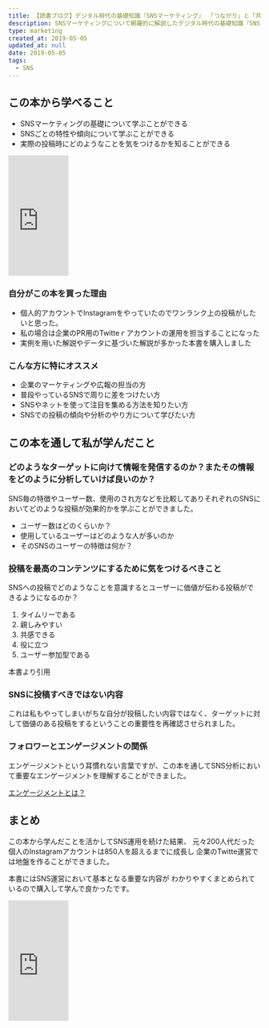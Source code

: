 ```yaml
---
title: 【読書ブログ】デジタル時代の基礎知識『SNSマーケティング』 「つながり」と「共感」で利益を生み出す新しいルール
description: SNSマーケティングについて網羅的に解説したデジタル時代の基礎知識『SNSマーケティング』 「つながり」と「共感」で利益を生み出す新しいルールを読んで学んだことを解説していきます。
type: marketing
created_at: 2019-05-05
updated_at: null
date: 2019-05-05
tags:
  - SNS
---
```


## この本から学べること

* SNSマーケティングの基礎について学ぶことができる
* SNSごとの特性や傾向について学ぶことができる
* 実際の投稿時にどのようなことを気をつけるかを知ることができる

<iframe style="width:120px;height:240px;" marginwidth="0" marginheight="0" scrolling="no" frameborder="0" src="https://rcm-fe.amazon-adsystem.com/e/cm?ref=qf_sp_asin_til&t=genki001-22&m=amazon&o=9&p=8&l=as1&IS2=1&detail=1&asins=4798155349&linkId=a1120b9feb3addaa6f13f050c90a75c0&bc1=000000&lt1=_blank&fc1=333333&lc1=0066c0&bg1=ffffff&f=ifr"></iframe>

### 自分がこの本を買った理由

* 個人的アカウントでInstagramをやっていたのでワンランク上の投稿がしたいと思った。
* 私の場合は企業のPR用のTwitteｒアカウントの運用を担当することになった
* 実例を用いた解説やデータに基づいた解説が多かった本書を購入しました

### こんな方に特にオススメ

* 企業のマーケティングや広報の担当の方
* 普段やっているSNSで周りに差をつけたい方
* SNSやネットを使って注目を集める方法を知りたい方
* SNSでの投稿の傾向や分析のやり方について学びたい方


## この本を通して私が学んだこと

### どのようなターゲットに向けて情報を発信するのか？またその情報をどのように分析していけば良いのか？

SNS毎の特徴やユーザー数、使用のされ方などを比較してありそれぞれのSNSにおいてどのような投稿が効果的かを学ぶことができました。

* ユーザー数はどのくらいか？
* 使用しているユーザーはどのような人が多いのか
* そのSNSのユーザーの特徴は何か？

### 投稿を最高のコンテンツにするために気をつけるべきこと

SNSへの投稿でどのようなことを意識するとユーザーに価値が伝わる投稿ができるようになるのか？

1.  タイムリーである
2.  親しみやすい
3.  共感できる
4.  役に立つ
5.  ユーザー参加型である

本書より引用

### SNSに投稿すべきではない内容

これは私もやってしまいがちな自分が投稿したい内容ではなく、ターゲットに対して価値のある投稿をするということの重要性を再確認させられました。

### フォロワーとエンゲージメントの関係

エンゲージメントという耳慣れない言葉ですが、この本を通してSNS分析において重要なエンゲージメントを理解することができました。

[エンゲージメントとは？](https://ferret-plus.com/933)

## まとめ

この本から学んだことを活かしてSNS運用を続けた結果、
元々200人代だった個人のInstagramアカウントは850人を超えるまでに成長し
企業のTwitte運営では地盤を作ることができました。

本書にはSNS運営において基本となる重要な内容が
わかりやすくまとめられているので購入して学んで良かったです。

<iframe style="width:120px;height:240px;" marginwidth="0" marginheight="0" scrolling="no" frameborder="0" src="https://rcm-fe.amazon-adsystem.com/e/cm?ref=qf_sp_asin_til&t=genki001-22&m=amazon&o=9&p=8&l=as1&IS2=1&detail=1&asins=4798155349&linkId=a1120b9feb3addaa6f13f050c90a75c0&bc1=000000&lt1=_blank&fc1=333333&lc1=0066c0&bg1=ffffff&f=ifr"></iframe>
